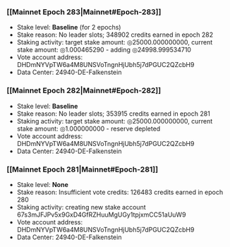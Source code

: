 ### [[Mainnet Epoch 283|Mainnet#Epoch-283]]
* Stake level: **Baseline** (for 2 epochs)
* Stake reason: No leader slots; 348902 credits earned in epoch 282
* Staking activity: target stake amount: ◎25000.000000000, current stake amount: ◎1.000465290 - adding ◎24998.999534710
* Vote account address: DHDmNYVpTW6a4M8UNSVoTngnHjUbh5j7dPGUC2QZcbH9
* Data Center: 24940-DE-Falkenstein
### [[Mainnet Epoch 282|Mainnet#Epoch-282]]
* Stake level: **Baseline**
* Stake reason: No leader slots; 353915 credits earned in epoch 281
* Staking activity: target stake amount: ◎25000.000000000, current stake amount: ◎1.000000000 - reserve depleted
* Vote account address: DHDmNYVpTW6a4M8UNSVoTngnHjUbh5j7dPGUC2QZcbH9
* Data Center: 24940-DE-Falkenstein
### [[Mainnet Epoch 281|Mainnet#Epoch-281]]
* Stake level: **None**
* Stake reason: Insufficient vote credits: 126483 credits earned in epoch 280
* Staking activity: creating new stake account 67s3mJFJPv5x9GxD4GfRZHuuMgUGy1tpjxmCC51aUuW9
* Vote account address: DHDmNYVpTW6a4M8UNSVoTngnHjUbh5j7dPGUC2QZcbH9
* Data Center: 24940-DE-Falkenstein
